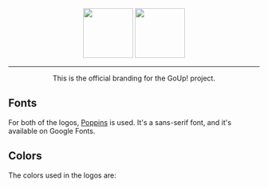 <div align="center">
    <img src="light-full.png#gh-dark-mode-only" height="100">
    <img src="dark-full.png#gh-light-mode-only" height="100">
    <hr />
    <p>This is the official branding for the GoUp! project.</p>
</div>

## Fonts

For both of the logos, [Poppins](https://fonts.google.com/specimen/Poppins) is used. It's a sans-serif font, and it's available on Google Fonts.

## Colors

The colors used in the logos are:
